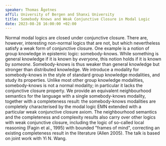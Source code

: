 ```yaml
---
speaker: Thomas Ågotnes
affil: University of Bergen and Shanxi University
title: Somebody Knows and Weak Conjunctive Closure in Modal Logic
date: 2023-08-28 16:00:00 +02:00
---
```

Normal modal logics are closed under conjunctive closure.
There are, however, interesting non-normal logics that are not, but which nevertheless satisfy a weak form of conjunctive closure. 
One example is a notion of group knowledge in epistemic logic: somebody-knows.
While something is general knowledge if it is known by *everyone*, this notion holds if it is known by *someone*.
Somebody-knows is thus weaker than general knowledge but stronger than distributed knowledge.
We introduce a modality for somebody-knows in the style of standard group knowledge modalities, and study its properties. 
Unlike most other group knowledge modalities, somebody-knows is not a normal modality; in particular it lacks the conjunctive closure property.
We provide an equivalent neighbourhood semantics for the language with a single somebody-knows modality, together with a completeness result: the somebody-knows modalities are completely characterised by the modal logic EMN extended with a particular weak conjunctive closure axiom.
 The neighbourhood semantics and the completeness and complexity results also carry over other logics with weak conjunctive closure, including the logic of so-called local reasoning (Fagin et al., 1995) with bounded "frames of mind", correcting an existing completeness result in the literature (Allen 2005).
The talk is based on joint work with Yi N. Wang.